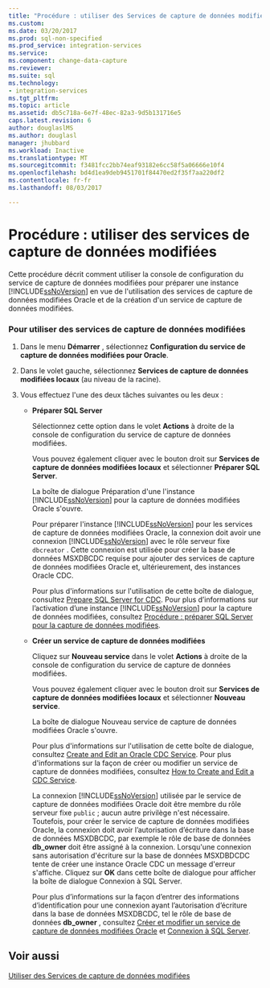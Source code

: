 ```yaml
---
title: "Procédure : utiliser des Services de capture de données modifiées | Documents Microsoft"
ms.custom: 
ms.date: 03/20/2017
ms.prod: sql-non-specified
ms.prod_service: integration-services
ms.service: 
ms.component: change-data-capture
ms.reviewer: 
ms.suite: sql
ms.technology:
- integration-services
ms.tgt_pltfrm: 
ms.topic: article
ms.assetid: db5c718a-6e7f-48ec-82a3-9d5b131716e5
caps.latest.revision: 6
author: douglaslMS
ms.author: douglasl
manager: jhubbard
ms.workload: Inactive
ms.translationtype: MT
ms.sourcegitcommit: f3481fcc2bb74eaf93182e6cc58f5a06666e10f4
ms.openlocfilehash: bd4d1ea9deb9451701f84470ed2f35f7aa220df2
ms.contentlocale: fr-fr
ms.lasthandoff: 08/03/2017

---
```

# <a name="how-to-work-with-cdc-services"></a>Procédure : utiliser des services de capture de données modifiées
  Cette procédure décrit comment utiliser la console de configuration du service de capture de données modifiées pour préparer une instance [!INCLUDE[ssNoVersion](../../includes/ssnoversion-md.md)] en vue de l'utilisation des services de capture de données modifiées Oracle et de la création d'un service de capture de données modifiées.  
  
### <a name="to-work-with-cdc-services"></a>Pour utiliser des services de capture de données modifiées  
  
1.  Dans le menu **Démarrer** , sélectionnez **Configuration du service de capture de données modifiées pour Oracle**.  
  
2.  Dans le volet gauche, sélectionnez **Services de capture de données modifiées locaux** (au niveau de la racine).  
  
3.  Vous effectuez l'une des deux tâches suivantes ou les deux :  
  
    -   **Préparer SQL Server**  
  
         Sélectionnez cette option dans le volet **Actions** à droite de la console de configuration du service de capture de données modifiées.  
  
         Vous pouvez également cliquer avec le bouton droit sur **Services de capture de données modifiées locaux** et sélectionner **Préparer SQL Server**.  
  
         La boîte de dialogue Préparation d'une l'instance [!INCLUDE[ssNoVersion](../../includes/ssnoversion-md.md)] pour la capture de données modifiées Oracle s'ouvre.  
  
         Pour préparer l'instance [!INCLUDE[ssNoVersion](../../includes/ssnoversion-md.md)] pour les services de capture de données modifiées Oracle, la connexion doit avoir une connexion [!INCLUDE[ssNoVersion](../../includes/ssnoversion-md.md)] avec le rôle serveur fixe `dbcreator` . Cette connexion est utilisée pour créer la base de données MSXDBCDC requise pour ajouter des services de capture de données modifiées Oracle et, ultérieurement, des instances Oracle CDC.  
  
         Pour plus d'informations sur l'utilisation de cette boîte de dialogue, consultez [Prepare SQL Server for CDC](../../integration-services/change-data-capture/prepare-sql-server-for-cdc.md). Pour plus d’informations sur l’activation d’une instance [!INCLUDE[ssNoVersion](../../includes/ssnoversion-md.md)] pour la capture de données modifiées, consultez [Procédure : préparer SQL Server pour la capture de données modifiées](../../integration-services/change-data-capture/how-to-prepare-sql-server-for-cdc.md).  
  
    -   **Créer un service de capture de données modifiées**  
  
         Cliquez sur **Nouveau service** dans le volet **Actions** à droite de la console de configuration du service de capture de données modifiées.  
  
         Vous pouvez également cliquer avec le bouton droit sur **Services de capture de données modifiées locaux** et sélectionner **Nouveau service**.  
  
         La boîte de dialogue Nouveau service de capture de données modifiées Oracle s'ouvre.  
  
         Pour plus d'informations sur l'utilisation de cette boîte de dialogue, consultez [Create and Edit an Oracle CDC Service](../../integration-services/change-data-capture/create-and-edit-an-oracle-cdc-service.md). Pour plus d'informations sur la façon de créer ou modifier un service de capture de données modifiées, consultez [How to Create and Edit a CDC Service](../../integration-services/change-data-capture/how-to-create-and-edit-a-cdc-service.md).  
  
         La connexion [!INCLUDE[ssNoVersion](../../includes/ssnoversion-md.md)] utilisée par le service de capture de données modifiées Oracle doit être membre du rôle serveur fixe `public` ; aucun autre privilège n'est nécessaire. Toutefois, pour créer le service de capture de données modifiées Oracle, la connexion doit avoir l’autorisation d’écriture dans la base de données MSXDBCDC, par exemple le rôle de base de données **db_owner** doit être assigné à la connexion. Lorsqu'une connexion sans autorisation d'écriture sur la base de données MSXDBDCDC tente de créer une instance Oracle CDC un message d'erreur s'affiche. Cliquez sur **OK** dans cette boîte de dialogue pour afficher la boîte de dialogue Connexion à SQL Server.  
  
         Pour plus d’informations sur la façon d’entrer des informations d’identification pour une connexion ayant l’autorisation d’écriture dans la base de données MSXDBCDC, tel le rôle de base de données **db_owner** , consultez [Créer et modifier un service de capture de données modifiées Oracle](../../integration-services/change-data-capture/create-and-edit-an-oracle-cdc-service.md) et [Connexion à SQL Server](../../integration-services/change-data-capture/connection-to-sql-server.md).  
  
## <a name="see-also"></a>Voir aussi  
 [Utiliser des Services de capture de données modifiées](../../integration-services/change-data-capture/work-with-cdc-services.md)  
  
  

